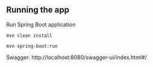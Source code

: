 ## Running the app

Run Spring Boot application
```
mvn clean install
```
```
mvn spring-boot:run
```

Swagger:
http://localhost:8080/swagger-ui/index.html#/